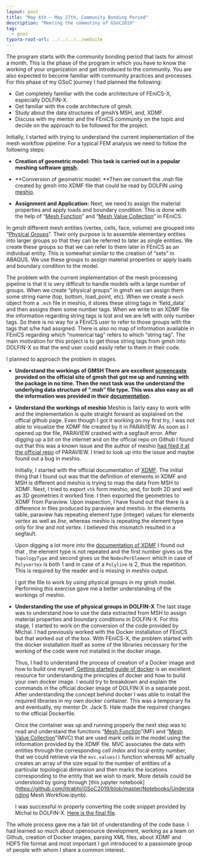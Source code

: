 ```yaml
---
layout: post
title: "May 6th – May 27th, Community Bonding Period"
description: "Meeting the commutiny of GSoC2019"
tag: 
  - gsoc
typora-root-url: ../../../../website
---
```


The program starts with the community bonding period that lasts for almost a month. This is the phase of the program in which you have to know the working of your organization and get introduced to the community. You are also expected to become familiar with community practices and processes. For this phase of my GSoC journey I had planned the following:

- Get completely familiar with the code architecture of FEniCS-X, especially DOLFIN-X.
- Get familiar with the code architecture of gmsh.
- Study about the data structures of gmsh’s MSH, and, XDMF.
- Discuss with my mentor and the FEniCS community on the topic and decide on the approach to be followed for the project.

Initially, I started with trying to understand the current implementation of the mesh workflow pipeline. For a typical FEM analysis we need to follow the following steps:

- **Creation of geometric model:
  This task is carried out in a popular meshing software [gmsh](http://gmsh.info/).**
- **Conversion of geometric model:
  **Then we convert the .msh file created by gmsh into XDMF file that could be read by DOLFIN using [meshio](https://github.com/nschloe/meshio).

- **Assignment and Application:**
  Next, we need to assign the material properties and apply loads and boundary condition. This is done with the help of “[Mesh Function](https://fenicsproject.org/docs/dolfinx/dev/cpp/d0/d94/classdolfin_1_1MeshFunction.html)” and “[Mesh Value Collection](https://fenicsproject.org/docs/dolfinx/dev/cpp/d0/db6/classdolfin_1_1MeshValueCollection.html)” in FEniCS.

In gmsh different mesh entities (vertex, cells, face, volume) are grouped into “[Physical Groups](http://gmsh.info/doc/texinfo/gmsh.html#Geometry-module-1)”. Their only purpose is to assemble elementary entities into larger groups so that they can be referred to later as single entities. We create these groups so that we can refer to them later in FEniCS as an individual entity. This is somewhat similar to the creation of “sets” in ABAQUS. We use these groups to assign material properties or apply loads and boundary condition to the model.

The problem with the current implementation of the mesh processing pipeline is that it is very difficult to handle models with a large number of groups. When we create “physical groups” in gmsh we can assign them some string name (top, bottom, load_point, etc). When we create a `mesh` object from a `.msh` file in meshio, it stores these string tags in ‘field_data’ and then assigns them some number tags. When we write to an XDMF file the information regarding string tags is lost and we are left with only number tags. So there is no way for a FEniCS user to refer to those groups with the tags that s/he had assigned. There is also no map of information available in FEniCS regarding which “numerical tag” refers to which “string tag”. The main motivation for this project is to get those string tags from gmsh into DOLFIN-X so that the end user could easily refer to them in their code.

I planned to approach the problem in stages.

- **Understand the workings of GMSH
  There are excellent [screencasts](http://gmsh.info/screencasts/) provided on the official site of gmsh that got me up and running with the package in no time. Then the next task was the understand the underlying data structure of “.msh” file type. This was also easy as all the information was provided in their [documentation](http://gmsh.info/doc/texinfo/gmsh.html#MSH-file-format-1).**

- **Understand the workings of meshio**
  Meshio is fairly easy to work with and the implementation is quite straight forward as explained on the offical github page. Even though I got it working on my first try, I was not able to visualize the XDMF file created by it in PARAVIEW. As soon as I opened up the file, PARAVIEW crashed with a segfault error. After digging up a bit on the internet and on the official repo on Github I found out that this was a known issue and the author of meshio [had filed it at the official repo](https://gitlab.kitware.com/paraview/paraview/issues/17945) of PARAVIEW. I tried to look up into the issue and maybe found out a bug in meshio.

  Initially, I started with the official documentation of [XDMF](http://www.xdmf.org/index.php/XDMF_Model_and_Format). The initial thing that I found out was that the definition of elements in XDMF and MSH is different and meshio is trying to map the data from MSH to XDMF. Next,  I tried to export `vtk` form meshio, and, for both 2D and well as 3D geometries it worked fine. I then exported the geometries to XDMF from Paraview. Upon inspection, I have found out that there is a difference in files produced by paraview and meshio. In the elements table, paraview has repeating element type (integer) values for elements *vertex* as well as *line*, whereas meshio is repeating the element type only for *line* and not *vertex*. I believed this mismatch resulted in a segfault.

  Upon digging a lot more into the [documentation of XDMF](http://www.xdmf.org/index.php/XDMF_Model_and_Format#XML_Element_.28Xdmf_ClassName.29_and_Default_XML_Attributes) I found out that , the element type is not repeated and the first number gives us the `TopologyType` and second gives us the `NodesPerElement` which in case of `Polyvertex` is both 1 and in case of a `Polyline` is 2, thus the repetition. This is required by the reader and is missing in meshio output.

  I got the file to work by using physical groups in my gmsh model. Performing this exercise gave me a better understanding of the workings of meshio.

- **Understanding the use of physical groups in DOLFIN-X**
  The last stage was to understand how to use the data extracted from MSH to assign material properties and boundary conditions in DOLFIN-X. For this stage, I started to work on the conversion of the code provided by Michal. I had previously worked with the Docker installation of FEniCS but that worked out of the box. With FEniCS-X, the problem started with the docker installation itself as some of the libraries necessary for the working of the code were not installed in the docker image.

  Thus, I had to understand the process of creation of a Docker image and how to build one myself.[ Getting started guide of docker](https://docs.docker.com/get-started/) is an excellent resource for understanding the principles of docker and how to build your own docker image. I would try to breakdown and explain the commands in the official docker image of DOLFIN-X in a separate post.  After understanding the concept behind docker I was able to install the required libraries in my own docker container. This was a temporary fix and eventually, my mentor Dr. Jack S. Hale made the required changes to the official Dockerfile.

  Once the container was up and running properly the next step was to read and understand the functions “[Mesh Function](https://fenicsproject.org/docs/dolfinx/dev/cpp/d0/d94/classdolfin_1_1MeshFunction.html)”(MF) and “[Mesh Value Collection](https://fenicsproject.org/docs/dolfinx/dev/cpp/d0/db6/classdolfin_1_1MeshValueCollection.html)”(MVC) that are used mark cells in the model using the information provided by the XDMF file. MVC associates the data with  entities through the corresponding *cell index* and local entity number, that we could retrieve via the `mvc.values()` function whereas MF actually creates an array of the size equal to the number of entities of a particular topological dimension and then marks the locations corresponding to the entity that we wish to mark. More details could be understood by going through [this jupyter notebook](https://github.com/iitrabhi/GSoC2019/blob/master/Notebooks/Understanding Mesh Workflow.ipynb).

  I was successful in properly converting the code snippet provided by Michal to DOLFIN-X. [Here is the final file](https://github.com/iitrabhi/GSoC2019/tree/master/Scripts/python).

The whole process gave me a fair bit of understanding of the code base. I had learned so much about opensource development, working as a team on Github, creation of Docker images, parsing XML files, about XDMF and HDF5 file format and most important I got introduced to a passionate group of people with whom I share a common interest.
